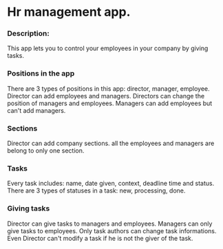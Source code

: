 # Hr management app.
### Description:
This app lets you to control your employees in your company by giving tasks.

### Positions in the app
There are 3 types of positions in this app: director, manager, employee.
Director can add employees and managers. Directors can change the position of managers and employees.
Managers can add employees but can't add managers.

### Sections
Director can add company sections.
all the employees and managers are belong to only one section.

### Tasks
Every task includes: name, date given, context, deadline time and status.
There are 3 types of statuses in a task: new, processing, done.

### Giving tasks
Director can give tasks to managers and employees.
Managers can only give tasks to employees.
Only task authors can change task informations. Even Director can't modify a task if he is not the giver of the task.

